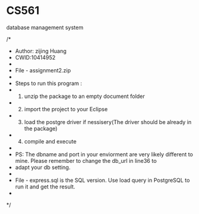 # CS561
database management system

/*
 *	Author: zijing Huang
 *	CWID:10414952
 *
 * File - assignment2.zip 
 *
 * Steps to run this program : 
 *  1. unzip the package to an empty document folder
 *  2. import the project to your Eclipse
 *  3. load the postgre driver if nessisery(The driver should be already in the package)
 *  4. compile and execute
 *
 * PS: The dbname and port in your enviorment are very likely different to mine. Please remember to change the db_url in line36 to 
 * adapt your db setting.
 *
 * File - express.sql is the SQL version. Use load query in PostgreSQL to run it and get the result.
 *
 */


